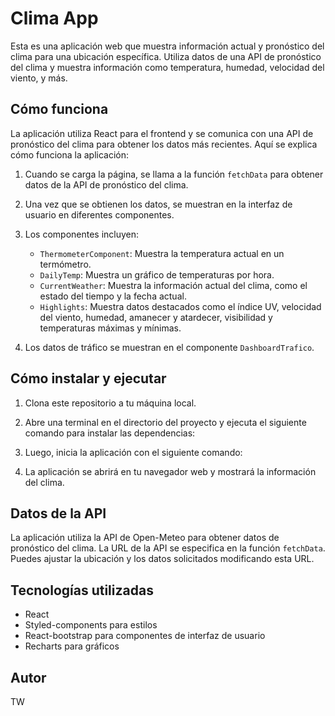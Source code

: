 # Clima App

Esta es una aplicación web que muestra información actual y pronóstico del clima para una ubicación específica. Utiliza datos de una API de pronóstico del clima y muestra información como temperatura, humedad, velocidad del viento, y más.

## Cómo funciona

La aplicación utiliza React para el frontend y se comunica con una API de pronóstico del clima para obtener los datos más recientes. Aquí se explica cómo funciona la aplicación:

1. Cuando se carga la página, se llama a la función `fetchData` para obtener datos de la API de pronóstico del clima.

2. Una vez que se obtienen los datos, se muestran en la interfaz de usuario en diferentes componentes.

3. Los componentes incluyen:

   - `ThermometerComponent`: Muestra la temperatura actual en un termómetro.
   - `DailyTemp`: Muestra un gráfico de temperaturas por hora.
   - `CurrentWeather`: Muestra la información actual del clima, como el estado del tiempo y la fecha actual.
   - `Highlights`: Muestra datos destacados como el índice UV, velocidad del viento, humedad, amanecer y atardecer, visibilidad y temperaturas máximas y mínimas.

4. Los datos de tráfico se muestran en el componente `DashboardTrafico`.

## Cómo instalar y ejecutar

1. Clona este repositorio a tu máquina local.

2. Abre una terminal en el directorio del proyecto y ejecuta el siguiente comando para instalar las dependencias:

3. Luego, inicia la aplicación con el siguiente comando:

4. La aplicación se abrirá en tu navegador web y mostrará la información del clima.

## Datos de la API

La aplicación utiliza la API de Open-Meteo para obtener datos de pronóstico del clima. La URL de la API se especifica en la función `fetchData`. Puedes ajustar la ubicación y los datos solicitados modificando esta URL.

## Tecnologías utilizadas

- React
- Styled-components para estilos
- React-bootstrap para componentes de interfaz de usuario
- Recharts para gráficos

## Autor

TW
